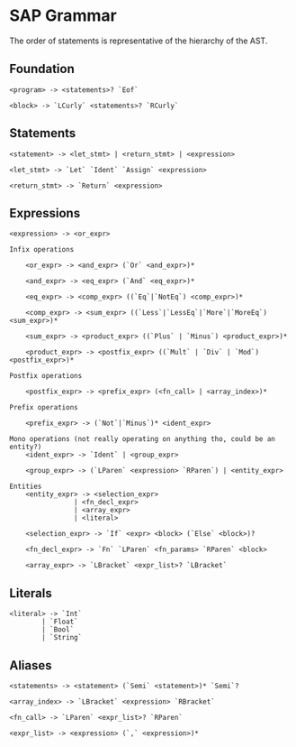 # SAP Grammar

The order of statements is representative of the hierarchy of the AST.

## Foundation

    <program> -> <statements>? `Eof`

    <block> -> `LCurly` <statements>? `RCurly`


## Statements

    <statement> -> <let_stmt> | <return_stmt> | <expression>

    <let_stmt> -> `Let` `Ident` `Assign` <expression>

    <return_stmt> -> `Return` <expression>

## Expressions

    <expression> -> <or_expr>

    Infix operations

        <or_expr> -> <and_expr> (`Or` <and_expr>)*

        <and_expr> -> <eq_expr> (`And` <eq_expr>)*

        <eq_expr> -> <comp_expr> ((`Eq`|`NotEq`) <comp_expr>)*

        <comp_expr> -> <sum_expr> ((`Less`|`LessEq`|`More`|`MoreEq`) <sum_expr>)*

        <sum_expr> -> <product_expr> ((`Plus` | `Minus`) <product_expr>)*

        <product_expr> -> <postfix_expr> ((`Mult` | `Div` | `Mod`) <postfix_expr>)*

    Postfix operations

        <postfix_expr> -> <prefix_expr> (<fn_call> | <array_index>)*

    Prefix operations

        <prefix_expr> -> (`Not`|`Minus`)* <ident_expr>

    Mono operations (not really operating on anything tho, could be an entity?)
        <ident_expr> -> `Ident` | <group_expr>

        <group_expr> -> (`LParen` <expression> `RParen`) | <entity_expr>

    Entities
        <entity_expr> -> <selection_expr>
                    | <fn_decl_expr>
                    | <array_expr>
                    | <literal>

        <selection_expr> -> `If` <expr> <block> (`Else` <block>)?

        <fn_decl_expr> -> `Fn` `LParen` <fn_params> `RParen` <block>

        <array_expr> -> `LBracket` <expr_list>? `LBracket`

## Literals 

    <literal> -> `Int`
            | `Float`
            | `Bool`
            | `String`

## Aliases

    <statements> -> <statement> (`Semi` <statement>)* `Semi`?

    <array_index> -> `LBracket` <expression> `RBracket`

    <fn_call> -> `LParen` <expr_list>? `RParen`

    <expr_list> -> <expression> (`,` <expression>)*

